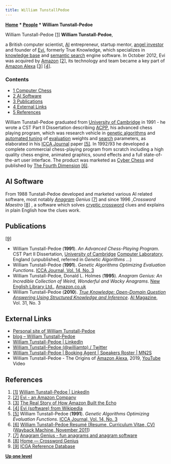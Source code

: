 ```yaml
---
title: William TunstallPedoe
---
```

**[Home](Home "Home") \* [People](People "People") \* William Tunstall-Pedoe**



[](https://www.linkedin.com/in/williamtp/) William Tunstall-Pedoe <a id="cite-note-1" href="#cite-ref-1">[1]</a>
**William Tunstall-Pedoe**,  

a British computer scientist, [AI](Artificial_Intelligence "Artificial Intelligence") entrepreneur, startup mentor, [angel investor](https://en.wikipedia.org/wiki/Angel_investor) and founder of [Evi](https://en.wikipedia.org/wiki/Evi_(software)), formerly True Knowledge, which specializes in [knowledge base](https://en.wikipedia.org/wiki/Knowledge_base) and [semantic search](https://en.wikipedia.org/wiki/Semantic_search_engine) engine software. 
In October 2012, Evi was acquired by [Amazon](https://en.wikipedia.org/wiki/Amazon_(company)) <a id="cite-note-2" href="#cite-ref-2">[2]</a>, its technology and team became a key part of [Amazon Alexa](https://en.wikipedia.org/wiki/Amazon_Alexa) <a id="cite-note-3" href="#cite-ref-3">[3]</a> <a id="cite-note-4" href="#cite-ref-4">[4]</a>.



### Contents


* [1 Computer Chess](#computer-chess)
* [2 AI Software](#ai-software)
* [3 Publications](#publications)
* [4 External Links](#external-links)
* [5 References](#references)






William Tunstall-Pedoe graduated from [University of Cambridge](https://en.wikipedia.org/wiki/University_of_Cambridge) in 1991 - he wrote a CST Part II Dissertation describing [ACPP](ACPP "ACPP"), his advanced chess playing program, 
which was research vehicle in [genetic algorithms](Genetic_Programming#GeneticAlgorithm "Genetic Programming") and [automated tuning](Automated_Tuning "Automated Tuning") of [evaluation](Evaluation "Evaluation") weights and [search](Search "Search") parameters, 
as elaborated in his [ICCA Journal](ICGA_Journal#14_3 "ICGA Journal") paper <a id="cite-note-5" href="#cite-ref-5">[5]</a>. 
In 1992/93 he developed a complete commercial chess-playing program from scratch including a high quality chess engine, animated graphics, sound effects and a full state-of-the-art user interface. 
The product was marketed as [Cyber Chess](Cyber_Chess "Cyber Chess") and published by [The Fourth Dimension](https://en.wikipedia.org/wiki/The_Fourth_Dimension_%28company%29) <a id="cite-note-6" href="#cite-ref-6">[6]</a>.



## AI Software


From 1988 Tunstall-Pedoe developed and marketed various AI related software, most notably *[Anagram](https://en.wikipedia.org/wiki/Anagram) Genius* <a id="cite-note-7" href="#cite-ref-7">[7]</a> 
and since 1996 ,*Crossword Maestro* <a id="cite-note-8" href="#cite-ref-8">[8]</a> , a software which solves [cryptic crossword](https://en.wikipedia.org/wiki/Cryptic_crossword) clues and explains in plain English how the clues work. 



## Publications


<a id="cite-note-9" href="#cite-ref-9">[9]</a>



* William Tunstall-Pedoe (**1991**). *An Advanced Chess-Playing Program*. CST Part II Dissertation, [University of Cambridge](https://en.wikipedia.org/wiki/University_of_Cambridge) [Computer Laboratory](http://www.cl.cam.ac.uk/), England (unpublished, referred in *Genetic Algorithms ...*)
* William Tunstall-Pedoe (**1991**). *Genetic Algorithms Optimizing Evaluation Functions*. [ICCA Journal, Vol. 14, No. 3](ICGA_Journal#14_3 "ICGA Journal")
* William Tunstall-Pedoe, Donald L. Holmes (**1995**). *Anagram Genius: An Incredible Collection of Weird, Wonderful and Wacky Anagrams*. [New English Library Ltd.](https://en.wikipedia.org/wiki/New_English_Library), [Amazon.co.uk](https://www.amazon.co.uk/Anagram-Genius-Incredible-Collection-Wonderful/dp/0340657529/ref=sr_1_1?qid=1585162878&refinements=p_27%3ADonald+L.+Holmes&s=books&sr=1-1)
* William Tunstall-Pedoe (**2010**). *[True Knowledge: Open-Domain Question Answering Using Structured Knowledge and Inference](https://www.aaai.org/ojs/index.php/aimagazine/article/view/2298)*. [AI Magazine](AAAI#AIMAG "AAAI"), Vol. 31, No. 3


## External Links


* [Personal site of William Tunstall-Pedoe](https://www.williamtp.com/)
* [blog – William Tunstall-Pedoe](https://www.williamtp.com/blog/)
* [William Tunstall-Pedoe | LinkedIn](https://www.linkedin.com/in/williamtp/)
* [William Tunstall-Pedoe (@williamtp) / Twitter](https://twitter.com/williamtp)
* [William Tunstall-Pedoe | Booking Agent | Speakers Roster | MN2S](https://mn2s.com/booking-agency/talent-roster/william-tunstall-pedoe/)
* William Tunstall-Pedoe - The Origins of [Amazon Alexa](https://en.wikipedia.org/wiki/Amazon_Alexa), 2019, [YouTube](https://en.wikipedia.org/wiki/YouTube) Video


 
## References


1. <a id="cite-ref-1" href="#cite-note-1">[1]</a> [William Tunstall-Pedoe | LinkedIn](https://www.linkedin.com/in/williamtp/)
2. <a id="cite-ref-2" href="#cite-note-2">[2]</a> [Evi - an Amazon Company](https://www.evi.com/)
3. <a id="cite-ref-3" href="#cite-note-3">[3]</a> [The Real Story of How Amazon Built the Echo](https://www.bloomberg.com/features/2016-amazon-echo/)
4. <a id="cite-ref-4" href="#cite-note-4">[4]</a> [Evi (software) from Wikipedia](https://en.wikipedia.org/wiki/Evi_(software))
5. <a id="cite-ref-5" href="#cite-note-5">[5]</a> William Tunstall-Pedoe (**1991**). *Genetic Algorithms Optimizing Evaluation Functions*. [ICCA Journal, Vol. 14, No. 3](ICGA_Journal#14_3 "ICGA Journal")
6. <a id="cite-ref-6" href="#cite-note-6">[6]</a> [William Tunstall-Pedoe Resumé (Resume, Curriculum Vitae, CV)](https://web.archive.org/web/20111114223548/http://www.williamtp.com/cv.html) ([Wayback Machine, November 2011](https://en.wikipedia.org/wiki/Wayback_Machine))
7. <a id="cite-ref-7" href="#cite-note-7">[7]</a> [Anagram Genius - fun anagrams and anagram software](https://www.anagramgenius.com/)
8. <a id="cite-ref-8" href="#cite-note-8">[8]</a> [Home — Crossword Genius](https://www.crosswordgenius.com/)
9. <a id="cite-ref-9" href="#cite-note-9">[9]</a> [ICGA Reference Database](ICGA_Journal#RefDB "ICGA Journal")

**[Up one level](People "People")**







 
